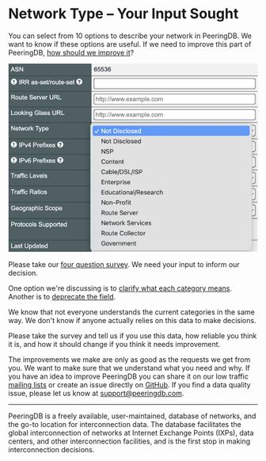 # Network Type – Your Input Sought

You can select from 10 options to describe your network in PeeringDB. We want to know if these options are useful. If we need to improve this part of PeeringDB, [how should we improve it](https://forms.gle/yU53MyDUpvaUkMjR8)?

![List of network types](images/network_types.png)

Please take our [four question survey](https://forms.gle/yU53MyDUpvaUkMjR8). We need your input to inform our decision.

One option we're discussing is to [clarify what each category means](https://github.com/peeringdb/peeringdb/issues/1357). Another is to [deprecate the field](https://github.com/peeringdb/peeringdb/issues/1379).

We know that not everyone understands the current categories in the same way. We don't know if anyone actually relies on this data to make decisions.

Please take the survey and tell us if you use this data, how reliable you think it is, and how it should change if you think it needs improvement.

The improvements we make are only as good as the requests we get from you. We want to make sure that we understand what you need and why. If you have an idea to improve PeeringDB you can share it on our low traffic [mailing lists](/#mailing-lists) or create an issue directly on [GitHub](https://github.com/peeringdb/peeringdb/issues). If you find a data quality issue, please let us know at [support@peeringdb.com](mailto:support@peeringdb.com).

---

PeeringDB is a freely available, user-maintained, database of networks, and the go-to location for interconnection data. The database facilitates the global interconnection of networks at Internet Exchange Points (IXPs), data centers, and other interconnection facilities, and is the first stop in making interconnection decisions.